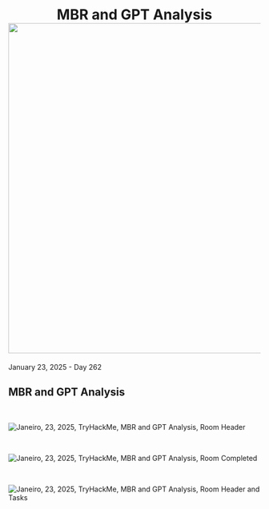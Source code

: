 <h1 align="center">MBR and GPT Analysis<br><img width="660px" src="https://github.com/user-attachments/assets/f460f04d-b05c-4d92-b163-df92c854009e"></h1>

January 23, 2025 - Day 262<br>

<h2>MBR and GPT Analysis</h2>

<br>

![Janeiro, 23, 2025, TryHackMe, MBR and GPT Analysis, Room Header](https://github.com/user-attachments/assets/16ca2b5d-bc67-4a83-be7a-69b6f1cbdbd8)



<br>

![Janeiro, 23, 2025, TryHackMe, MBR and GPT Analysis, Room Completed](https://github.com/user-attachments/assets/2805249e-3f8a-4e76-8841-d816596d628a)

<br>

![Janeiro, 23, 2025, TryHackMe, MBR and GPT Analysis, Room Header and Tasks](https://github.com/user-attachments/assets/8d861dff-2317-4513-a736-4bad27fd8b91)

